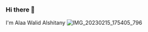 ### Hi there 👋
I'm Alaa Walid Alshitany
![IMG_20230215_175405_796](https://user-images.githubusercontent.com/71197108/222907676-f83a9c39-dd32-4e5d-b825-6b4bd59f1888.jpg)


<!--
**alaa-alshitany/alaa-alshitany** is a ✨ _special_ ✨ repository because its `README.md` (this file) appears on your GitHub profile.

Here are some ideas to get you started:

- 🔭 I’m currently working on ...
- 🌱 I’m currently learning ...
- 👯 I’m looking to collaborate on ...
- 🤔 I’m looking for help with ...
- 💬 Ask me about ...
- 📫 How to reach me: ...
- 😄 Pronouns: ...
- ⚡ Fun fact: ...
-->
